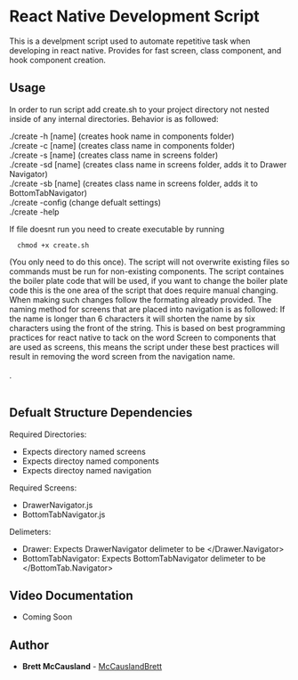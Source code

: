# React Native Development Script

This is a develpment script used to automate repetitive task when developing in react native. Provides for fast screen, class component, and hook component creation. 

## Usage
In order to run script add create.sh to your project directory not nested inside of any internal
directories. Behavior is as followed: </br>

./create -h [name] (creates hook name in components folder) </br>
./create -c [name] (creates class name in components folder) </br>
./create -s [name] (creates class name in screens folder) </br>
./create -sd [name] (creates class  name in screens folder, adds it to Drawer Navigator) </br> 
./create -sb [name] (creates class  name in screens folder, adds it to BottomTabNavigator) </br> 
./create -config (change defualt settings) </br> 
./create -help </br> 

If file doesnt run you need to create executable by running 
```
  chmod +x create.sh
```
(You only need to do this once). The script will not overwrite existing files so commands must be run for non-existing components. The script containes the boiler plate code that will be used, if you want to change the boiler plate code this is the one area of the script that does require manual changing. When making such changes follow the formating already provided. The naming method for screens that are placed into navigation is as followed: If the name is longer than 6 characters it will shorten the name by six characters using the front of the string. This is based on best programming practices for react native to tack on the word Screen to components that are used as screens, this means the script under these best practices will result in removing the word screen from the navigation name. </br> </br>. </br> </br>

## Defualt Structure Dependencies
Required Directories: </br>
- Expects directory named screens </br>
- Expects directoy named components </br>
- Expects directoy named navigation </br>

Required Screens: </br>
- DrawerNavigator.js </br>
- BottomTabNavigator.js </br>

Delimeters: </br>
- Drawer: Expects DrawerNavigator delimeter to be </Drawer.Navigator> </br>
- BottomTabNavigator: Expects BottomTabNavigator delimeter to be </BottomTab.Navigator> </br>

## Video Documentation
- Coming Soon

## Author

* **Brett McCausland** - [McCauslandBrett](https://github.com/McCauslandBrett)

